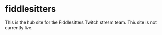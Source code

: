 # fiddlesitters

This is the hub site for the Fiddlesitters Twitch stream team.
This site is not currently live.
